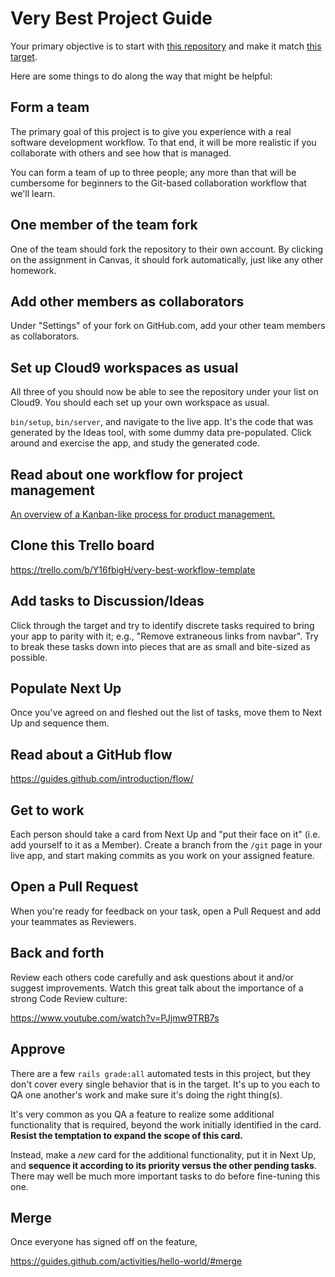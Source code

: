 # Very Best Project Guide

Your primary objective is to start with [this repository](https://github.com/firstdraft-projects/very_best) and make it match [this target](http://very-best-demo-pr-3.herokuapp.com).

Here are some things to do along the way that might be helpful:

## Form a team

The primary goal of this project is to give you experience with a real software development workflow. To that end, it will be more realistic if you collaborate with others and see how that is managed.

You can form a team of up to three people; any more than that will be cumbersome for beginners to the Git-based collaboration workflow that we'll learn.

## One member of the team fork

One of the team should fork the repository to their own account. By clicking on the assignment in Canvas, it should fork automatically, just like any other homework.

## Add other members as collaborators

Under "Settings" of your fork on GitHub.com, add your other team members as collaborators.

## Set up Cloud9 workspaces as usual

All three of you should now be able to see the repository under your list on Cloud9. You should each set up your own workspace as usual.

`bin/setup`, `bin/server`, and navigate to the live app. It's the code that was generated by the Ideas tool, with some dummy data pre-populated. Click around and exercise the app, and study the generated code.

## Read about one workflow for project management

[An overview of a Kanban-like process for product management.](https://robots.thoughtbot.com/how-we-use-trello-for-product-development)

## Clone this Trello board

https://trello.com/b/Y16fbigH/very-best-workflow-template

## Add tasks to Discussion/Ideas

Click through the target and try to identify discrete tasks required to bring your app to parity with it; e.g., "Remove extraneous links from navbar". Try to break these tasks down into pieces that are as small and bite-sized as possible.

## Populate Next Up

Once you've agreed on and fleshed out the list of tasks, move them to Next Up and sequence them.

## Read about a GitHub flow

https://guides.github.com/introduction/flow/

## Get to work

Each person should take a card from Next Up and "put their face on it" (i.e. add yourself to it as a Member). Create a branch from the `/git` page in your live app, and start making commits as you work on your assigned feature.

## Open a Pull Request

When you're ready for feedback on your task, open a Pull Request and add your teammates as Reviewers.

## Back and forth

Review each others code carefully and ask questions about it and/or suggest improvements. Watch this great talk about the importance of a strong Code Review culture:

https://www.youtube.com/watch?v=PJjmw9TRB7s

## Approve

There are a few `rails grade:all` automated tests in this project, but they don't cover every single behavior that is in the target. It's up to you each to QA one another's work and make sure it's doing the right thing(s).

It's very common as you QA a feature to realize some additional functionality that is required, beyond the work initially identified in the card. **Resist the temptation to expand the scope of this card.**

Instead, make a _new_ card for the additional functionality, put it in Next Up, and **sequence it according to its priority versus the other pending tasks**. There may well be much more important tasks to do before fine-tuning this one.

## Merge

Once everyone has signed off on the feature, 

https://guides.github.com/activities/hello-world/#merge